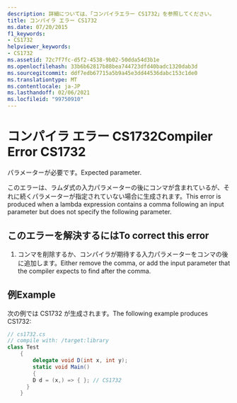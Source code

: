 ```yaml
---
description: 詳細については、「コンパイラエラー CS1732」を参照してください。
title: コンパイラ エラー CS1732
ms.date: 07/20/2015
f1_keywords:
- CS1732
helpviewer_keywords:
- CS1732
ms.assetid: 72c7f7fc-d5f2-4538-9b02-50dda54d3b1e
ms.openlocfilehash: 33b6b62817b88bea744723dfd40badc1320dab3d
ms.sourcegitcommit: ddf7edb67715a5b9a45e3dd44536dabc153c1de0
ms.translationtype: MT
ms.contentlocale: ja-JP
ms.lasthandoff: 02/06/2021
ms.locfileid: "99750910"
---
```

# <a name="compiler-error-cs1732"></a><span data-ttu-id="31dea-103">コンパイラ エラー CS1732</span><span class="sxs-lookup"><span data-stu-id="31dea-103">Compiler Error CS1732</span></span>

<span data-ttu-id="31dea-104">パラメーターが必要です。</span><span class="sxs-lookup"><span data-stu-id="31dea-104">Expected parameter.</span></span>  
  
 <span data-ttu-id="31dea-105">このエラーは、ラムダ式の入力パラメーターの後にコンマが含まれているが、それに続くパラメーターが指定されていない場合に生成されます。</span><span class="sxs-lookup"><span data-stu-id="31dea-105">This error is produced when a lambda expression contains a comma following an input parameter but does not specify the following parameter.</span></span>  
  
## <a name="to-correct-this-error"></a><span data-ttu-id="31dea-106">このエラーを解決するには</span><span class="sxs-lookup"><span data-stu-id="31dea-106">To correct this error</span></span>  
  
1. <span data-ttu-id="31dea-107">コンマを削除するか、コンパイラが期待する入力パラメーターをコンマの後に追加します。</span><span class="sxs-lookup"><span data-stu-id="31dea-107">Either remove the comma, or add the input parameter that the compiler expects to find after the comma.</span></span>  
  
## <a name="example"></a><span data-ttu-id="31dea-108">例</span><span class="sxs-lookup"><span data-stu-id="31dea-108">Example</span></span>  

 <span data-ttu-id="31dea-109">次の例では CS1732 が生成されます。</span><span class="sxs-lookup"><span data-stu-id="31dea-109">The following example produces CS1732:</span></span>  
  
```csharp  
// cs1732.cs  
// compile with: /target:library  
class Test  
    {  
        delegate void D(int x, int y);  
        static void Main()  
        {  
        D d = (x,) => { }; // CS1732  
      }  
    }  
```
